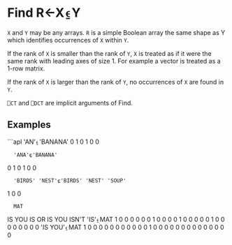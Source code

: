 <div style="display: none;">
  ⍷
</div>






<h1 class="heading"><span class="name">Find</span> <span class="command">R←X⍷Y</span></h1>



`X` and `Y` may be any arrays.  `R` is a simple Boolean array the same shape as Y which identifies occurrences of `X` within `Y`.


If the rank of `X` is smaller than the rank of `Y`, `X` is treated as if it were the same rank with leading axes of size 1.  For example a vector is treated as a 1-row matrix.


If the rank of `X` is larger than the rank of `Y`, no occurrences of `X` are found in `Y`.


`⎕CT` and `⎕DCT` are implicit arguments of Find.


<h2 class="example">Examples</h2>
```apl
      'AN'⍷'BANANA'
0 1 0 1 0 0
 
      'ANA'⍷'BANANA'
0 1 0 1 0 0
 
      'BIRDS' 'NEST'⍷'BIRDS' 'NEST' 'SOUP'
1 0 0
 
      MAT
IS YOU IS
OR IS YOU
ISN'T
      'IS'⍷MAT
1 0 0 0 0 0 0 1 0
0 0 0 1 0 0 0 0 0
1 0 0 0 0 0 0 0 0
      'IS YOU'⍷MAT
1 0 0 0 0 0 0 0 0
0 0 0 1 0 0 0 0 0
0 0 0 0 0 0 0 0 0
```


